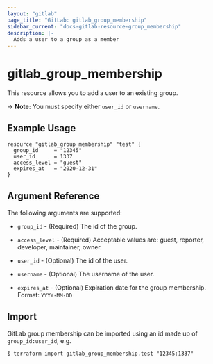 ```yaml
---
layout: "gitlab"
page_title: "GitLab: gitlab_group_membership"
sidebar_current: "docs-gitlab-resource-group_membership"
description: |-
  Adds a user to a group as a member
---
```


# gitlab\_group_membership

This resource allows you to add a user to an existing group.

-> **Note:** You must specify either `user_id` or `username`.

## Example Usage

```hcl
resource "gitlab_group_membership" "test" {
  group_id     = "12345"
  user_id      = 1337
  access_level = "guest"
  expires_at   = "2020-12-31"
}
```

## Argument Reference

The following arguments are supported:

* `group_id` - (Required) The id of the group.

* `access_level` - (Required)  Acceptable values are: guest, reporter, developer, maintainer, owner.

* `user_id` - (Optional) The id of the user.

* `username` - (Optional) The username of the user.

* `expires_at` - (Optional) Expiration date for the group membership. Format: `YYYY-MM-DD`

## Import

GitLab group membership can be imported using an id made up of `group_id:user_id`, e.g.

```
$ terraform import gitlab_group_membership.test "12345:1337"
```
